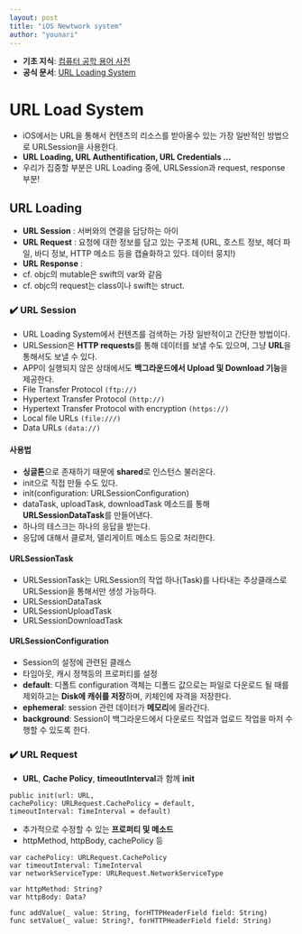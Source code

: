 ```yaml
---
layout: post
title: "iOS Newtwork system"
author: "younari"
---
```


- **기초 지식**: [컴퓨터 공학 용어 사전](https://younari.github.io/2017-09-05/Programming)
- **공식 문서**: [URL Loading System](https://developer.apple.com/library/content/documentation/Cocoa/Conceptual/URLLoadingSystem/URLLoadingSystem.html)

# URL Load System
- iOS에서는 URL을 통해서 컨텐츠의 리소스를 받아올수 있는 가장 일반적인 방법으로 URLSession을 사용한다. 
- **URL Loading, URL Authentification, URL Credentials ...**
- 우리가 집중할 부분은 URL Loading 중에, URLSession과 request, response 부분!

## URL Loading
- **URL Session** : 서버와의 연결을 담당하는 아이
- **URL Request** : 요청에 대한 정보를 담고 있는 구조체 (URL, 호스트 정보, 헤더 파일, 바디 정보, HTTP 메소드 등을 캡슐화하고 있다. 데이터 뭉치!)
- **URL Response** :
- cf. objc의 mutable은 swift의 var와 같음
- cf. objc의 request는 class이나 swift는 struct.


### ✔️ URL Session
- URL Loading System에서 컨텐츠를 검색하는 가장 일반적이고 간단한 방법이다.
- URLSession은 **HTTP requests**를 통해 데이터를 보낼 수도 있으며, 그냥 **URL**을 통해서도 보낼 수 있다.
- APP이 실행되지 않은 상태에서도 **백그라운드에서 Upload 및 Download 기능**을 제공한다.
- File Transfer Protocol `(ftp://)`
- Hypertext Transfer Protocol `(http://)`
- Hypertext Transfer Protocol with encryption `(https://)`
- Local file URLs `(file:///)`
- Data URLs `(data://)`

#### 사용법
- **싱글톤**으로 존재하기 때문에 **shared**로 인스턴스 불러온다.
- init으로 직접 만들 수도 있다. 
- init(configuration: URLSessionConfiguration)
- dataTask, uploadTask, downloadTask 메소드를 통해 **URLSessionDataTask**를 만들어낸다.
- 하나의 테스크는 하나의 응답을 받는다.
- 응답에 대해서 클로저, 델리게이트 메소드 등으로 처리한다.

#### URLSessionTask
- URLSessionTask는 URLSession의 작업 하나(Task)를 나타내는 추상클래스로 URLSession을 통해서만 생성 가능하다.
- URLSessionDataTask
- URLSessionUploadTask
- URLSessionDownloadTask

#### URLSessionConfiguration
- Session의 설정에 관련된 클래스
- 타임아웃, 캐시 정책등의 프로퍼티를 설정
- **default**: 디폴트 configuration 객체는 디폴드 값으로는 파일로 다운로드 될 때를 제외하고는 **Disk에 캐쉬를 저장**하며, 키체인에 자격을 저장한다.
- **ephemeral**: session 관련 데이터가 **메모리**에 올라간다.
- **background**: Session이 백그라운드에서 다운로드 작업과 업로드 작업을 마저 수행할 수 있도록 한다.


### ✔️ URL Request
- **URL**, **Cache Policy**, **timeoutInterval**과 함께 **init**

```
public init(url: URL, 
cachePolicy: URLRequest.CachePolicy = default, 
timeoutInterval: TimeInterval = default)
```

- 추가적으로 수정할 수 있는 **프로퍼티 및 메소드**
- httpMethod, httpBody, cachePolicy 등

```var cachePolicy: URLRequest.CachePolicyvar timeoutInterval: TimeIntervalvar networkServiceType: URLRequest.NetworkServiceTypevar httpMethod: String?var httpBody: Data?func addValue(_ value: String, forHTTPHeaderField field: String)func setValue(_ value: String?, forHTTPHeaderField field: String)
```